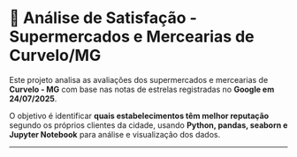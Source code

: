 # 🛒 Análise de Satisfação - Supermercados e Mercearias de Curvelo/MG

Este projeto analisa as avaliações dos supermercados e mercearias de **Curvelo - MG** com base nas notas de estrelas registradas no **Google em 24/07/2025**.

O objetivo é identificar **quais estabelecimentos têm melhor reputação** segundo os próprios clientes da cidade, usando **Python, pandas, seaborn e Jupyter Notebook** para análise e visualização dos dados.

---
